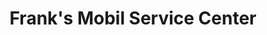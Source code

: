 ---
title: "Frank's Mobil Service Center"
url: /phillipsburg/franks-mobil-service-center/
shop: Autowerkstatt
---